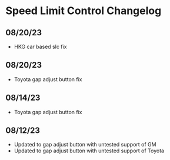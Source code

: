 # Speed Limit Control Changelog

## 08/20/23
* HKG car based slc fix

## 08/20/23
* Toyota gap adjust button fix

## 08/14/23
* Toyota gap adjust button fix

## 08/12/23
* Updated to gap adjust button with untested support of GM
* Updated to gap adjust button with untested support of Toyota
